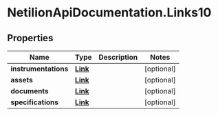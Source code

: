 # NetilionApiDocumentation.Links10

## Properties
Name | Type | Description | Notes
------------ | ------------- | ------------- | -------------
**instrumentations** | [**Link**](Link.md) |  | [optional] 
**assets** | [**Link**](Link.md) |  | [optional] 
**documents** | [**Link**](Link.md) |  | [optional] 
**specifications** | [**Link**](Link.md) |  | [optional] 


